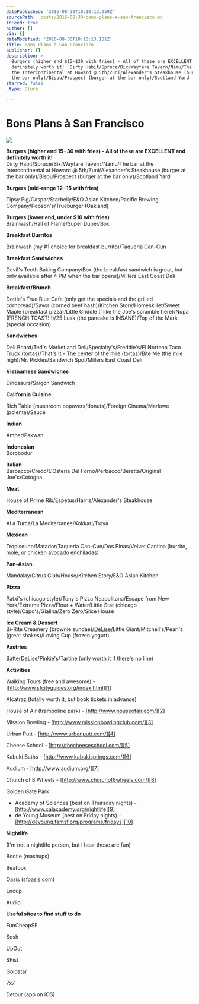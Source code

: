 ```yaml
---
datePublished: '2016-08-30T10:10:13.959Z'
sourcePath: _posts/2016-08-30-bons-plans-a-san-francisco.md
inFeed: true
author: []
via: {}
dateModified: '2016-08-30T10:10:13.181Z'
title: Bons Plans à San Francisco
publisher: {}
description: >-
  Burgers (higher end $15-$30 with fries) - All of these are EXCELLENT and
  definitely worth it!  Dirty Habit/Spruce/Bix/Wayfare Tavern/Namu/The bar at
  the Intercontinental at Howard @ 5th/Zuni/Alexander's Steakhouse (burger at
  the bar only)/Bisou/Prospect (burger at the bar only)/Scotland Yard
starred: false
_type: Blurb

---
```

# Bons Plans à San Francisco
![](https://the-grid-user-content.s3-us-west-2.amazonaws.com/16c64c51-6728-4890-b9d7-29f7c9ed5012.jpg)

**Burgers (higher end $15-$30 with fries) - All of these are EXCELLENT and definitely worth it!**  
Dirty Habit/Spruce/Bix/Wayfare Tavern/Namu/The bar at the Intercontinental at Howard @ 5th/Zuni/Alexander's Steakhouse (burger at the bar only)/Bisou/Prospect (burger at the bar only)/Scotland Yard

**Burgers (mid-range $12-$15 with fries)**

Tipsy Pig/Gaspar/Starbelly/E&O Asian Kitchen/Pacific Brewing Company/Popson's/Trueburger (Oakland)

**Burgers (lower end, under $10 with fries)**  
Brainwash/Hall of Flame/Super Duper/Box

**Breakfast Burritos**

Brainwash (my \#1 choice for breakfast burrito)/Taqueria Can-Cun

**Breakfast Sandwiches**

Devil's Teeth Baking Company/Box (the breakfast sandwich is great, but only available after 4 PM when the bar opens)/Millers East Coast Deli

**Breakfast/Brunch**

Dottie's True Blue Cafe (only get the specials and the grilled cornbread)/Savor (corned beef hash)/Kitchen Story/Homeskillet/Sweet Maple (breakfast pizza)/Little Griddle (I like the Joe's scramble here)/Nopa (FRENCH TOAST!!!)/25 Lusk (the pancake is INSANE)/Top of the Mark (special occasion)

**Sandwiches**

Deli Board/Ted's Market and Deli/Specialty's/Freddie's/El Norteno Taco Truck (tortas)/That's It - The center of the mile (tortas)/Bite Me (the mile high)/Mr. Pickles/Sandwich Spot/Millers East Coast Deli

**Vietnamese Sandwiches**

Dinosaurs/Saigon Sandwich

**California Cuisine**

Rich Table (mushroom popovers/donuts)/Foreign Cinema/Marlowe (polenta)/Sauce

**Indian**

Amber/Pakwan

**Indonesian**  
Borobodur

**Italian**  
Barbacco/Credo/L'Osteria Del Forno/Perbacco/Beretta/Original Joe's/Cotogna

**Meat**

House of Prime Rib/Espetus/Harris/Alexander's Steakhouse

**Mediterranean**

Al a Turca/La Mediterranee/Kokkari/Troya

**Mexican**

Tropiseuno/Matador/Taqueria Can-Cun/Dos Pinas/Velvet Cantina (burrito, mole, or chicken avocado enchiladas)

**Pan-Asian**

Mandalay/Citrus Club/House/Kitchen Story/E&O Asian Kitchen

**Pizza**

Patxi's (chicago style)/Tony's Pizza Neapolitana/Escape from New York/Extreme Pizza/Flour + Water/Little Star (chicago style)/Capo's/Gialina/Zero Zero/Slice House

**Ice Cream & Dessert**  
Bi-Rite Creamery (brownie sundae)/[DeLise/][0]Little Giant/Mitchell's/Pearl's (great shakes)/Loving Cup (frozen yogurt)

**Pastries**

Batter[DeLise/][0]Pinkie's/Tartine (only worth it if there's no line)

**Activities**

Walking Tours (free and awesome) - [http://www.sfcityguides.org/index.html][1]

Alcatraz (totally worth it, but book tickets in advance)

House of Air (trampoline park) - [http://www.houseofair.com/][2]

Mission Bowling - [http://www.missionbowlingclub.com/][3]

Urban Putt - [http://www.urbanputt.com/][4]

Cheese School - [http://thecheeseschool.com/][5]

Kabuki Baths - [http://www.kabukisprings.com/][6]

Audium - [http://www.audium.org/][7]

Church of 8 Wheels - [http://www.churchof8wheels.com/][8]

Golden Gate Park

* Academy of Sciences (best on Thursday nights) - [http://www.calacademy.org/nightlife][9]
* de Young Museum (best on Friday nights) - [http://deyoung.famsf.org/programs/fridays][10]

**Nightlife**

(I'm not a nightlife person, but I hear these are fun)

Bootie (mashups)

Beatbox

Oasis (sfoasis.com)

Endup

Audio

**Useful sites to find stuff to do**

FunCheapSF

Sosh

UpOut

SFist

Goldstar

7x7

Detour (app on iOS)

[0]: https://www.evernote.com/OutboundRedirect.action?dest=https%3A%2F%2Fwww.facebook.com%2Fpages%2FDeLise%2F232769725293%3Fref%3Dstream%26viewer_id%3D542696413
[1]: http://www.sfcityguides.org/index.html
[2]: http://www.houseofair.com/
[3]: http://www.missionbowlingclub.com/
[4]: http://www.urbanputt.com/
[5]: http://thecheeseschool.com/
[6]: http://www.kabukisprings.com/
[7]: http://www.audium.org/
[8]: http://www.churchof8wheels.com/
[9]: http://www.calacademy.org/nightlife
[10]: http://deyoung.famsf.org/programs/fridays